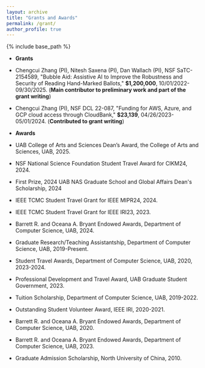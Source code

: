 ```yaml
---
layout: archive
title: "Grants and Awards"
permalink: /grant/
author_profile: true
---
```


{% include base_path %}

* **Grants**
<!-- ====== -->


  * Chengcui Zhang (PI), Nitesh Saxena (PI), Dan Wallach (PI), NSF SaTC-2154589, "Bubble Aid: Assistive AI to Improve the Robustness and Security of Reading Hand-Marked Ballots," **$1,200,000**, 10/01/2022-09/30/2025. (**Main contributor to preliminary work and part of the grant writing**)

  * Chengcui Zhang (PI), NSF DCL 22-087, "Funding for AWS, Azure, and GCP cloud access through CloudBank," **$23,139**, 04/26/2023-05/01/2024. (**Contributed to grant writing**)


* **Awards**
<!-- ====== -->

  * UAB College of Arts and Sciences Dean’s Award, the College of Arts and Sciences, UAB, 2025.

  * NSF National Science Foundation Student Travel Award for CIKM24, 2024.

  * First Prize, 2024 UAB NAS Graduate School and Global Affairs Dean's Scholarship, 2024

  * IEEE TCMC Student Travel Grant for IEEE MIPR24, 2024.

  * IEEE TCMC Student Travel Grant for IEEE IRI23, 2023.

  * Barrett R. and Oceana A. Bryant Endowed Awards, Department of Computer Science, UAB, 2024.

  * Graduate Research/Teaching Assistantship, Department of Computer Science, UAB, 2019-Present.

  * Student Travel Awards, Department of Computer Science, UAB, 2020, 2023-2024.

  * Professional Development and Travel Award, UAB Graduate Student Government, 2023.

  * Tuition Scholarship, Department of Computer Science, UAB, 2019-2022.

  * Outstanding Student Volunteer Award, IEEE IRI, 2020-2021.

  * Barrett R. and Oceana A. Bryant Endowed Awards, Department of Computer Science, UAB, 2020.

  * Barrett R. and Oceana A. Bryant Endowed Awards, Department of Computer Science, UAB, 2023.

  * Graduate Admission Scholarship, North University of China, 2010.
